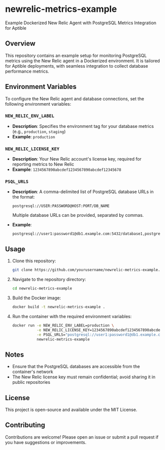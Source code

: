 # newrelic-metrics-example

Example Dockerized New Relic Agent with PostgreSQL Metrics Integration for Aptible

## Overview

This repository contains an example setup for monitoring PostgreSQL metrics using the New Relic agent in a Dockerized environment. It is tailored for Aptible deployments, with seamless integration to collect database performance metrics.

## Environment Variables

To configure the New Relic agent and database connections, set the following environment variables:

### `NEW_RELIC_ENV_LABEL`

* **Description**: Specifies the environment tag for your database metrics (e.g., `production`, `staging`)
* **Example**: `production`

### `NEW_RELIC_LICENSE_KEY`

* **Description**: Your New Relic account's license key, required for reporting metrics to New Relic
* **Example**: `1234567890abcdef1234567890abcdef12345678`

### `PSQL_URLS`

* **Description**: A comma-delimited list of PostgreSQL database URLs in the format:
  ```
  postgresql://USER:PASSWORD@HOST:PORT/DB_NAME
  ```
  Multiple database URLs can be provided, separated by commas.

* **Example**:
  ```
  postgresql://user1:password1@db1.example.com:5432/database1,postgresql://user2:password2@db2.example.com:5432/database2
  ```

## Usage

1. Clone this repository:
   ```bash
   git clone https://github.com/yourusername/newrelic-metrics-example.git
   ```

2. Navigate to the repository directory:
   ```bash
   cd newrelic-metrics-example
   ```

3. Build the Docker image:
   ```bash
   docker build -t newrelic-metrics-example .
   ```

4. Run the container with the required environment variables:
   ```bash
   docker run -e NEW_RELIC_ENV_LABEL=production \
              -e NEW_RELIC_LICENSE_KEY=1234567890abcdef1234567890abcdef12345678 \
              -e PSQL_URLS="postgresql://user1:password1@db1.example.com:5432/database1,postgresql://user2:password2@db2.example.com:5432/database2" \
              newrelic-metrics-example
   ```

## Notes

* Ensure that the PostgreSQL databases are accessible from the container's network
* The New Relic license key must remain confidential; avoid sharing it in public repositories

## License

This project is open-source and available under the MIT License.

## Contributing

Contributions are welcome! Please open an issue or submit a pull request if you have suggestions or improvements.
